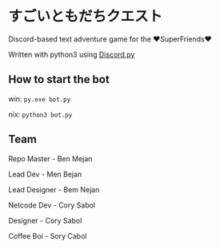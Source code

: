 # すごいともだちクエスト
Discord-based text adventure game for the ♥SuperFriends♥

Written with python3 using [Discord.py](https://github.com/Rapptz/discord.py)

## How to start the bot
win: `py.exe bot.py`

nix: `python3 bot.py`

## Team
Repo Master   - Ben Mejan

Lead Dev      - Men Bejan

Lead Designer - Bem Nejan

Netcode Dev   - Cory Sabol

Designer      - Cory Sabol

Coffee Boi    - Sory Cabol
